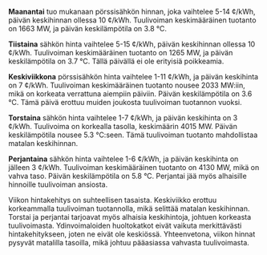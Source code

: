 **Maanantai** tuo mukanaan pörssisähkön hinnan, joka vaihtelee 5-14 ¢/kWh, päivän keskihinnan ollessa 10 ¢/kWh. Tuulivoiman keskimääräinen tuotanto on 1663 MW, ja päivän keskilämpötila on 3.8 °C.

**Tiistaina** sähkön hinta vaihtelee 5-15 ¢/kWh, päivän keskihinnan ollessa 10 ¢/kWh. Tuulivoiman keskimääräinen tuotanto on 1265 MW, ja päivän keskilämpötila on 3.7 °C. Tällä päivällä ei ole erityisiä poikkeamia.

**Keskiviikkona** pörssisähkön hinta vaihtelee 1-11 ¢/kWh, ja päivän keskihinta on 7 ¢/kWh. Tuulivoiman keskimääräinen tuotanto nousee 2033 MW:iin, mikä on korkeata verrattuna aiempiin päiviin. Päivän keskilämpötila on 3.6 °C. Tämä päivä erottuu muiden joukosta tuulivoiman tuotannon vuoksi.

**Torstaina** sähkön hinta vaihtelee 1-7 ¢/kWh, ja päivän keskihinta on 3 ¢/kWh. Tuulivoima on korkealla tasolla, keskimäärin 4015 MW. Päivän keskilämpötila nousee 5.3 °C:seen. Tämä tuulivoiman tuotanto mahdollistaa matalan keskihinnan.

**Perjantaina** sähkön hinta vaihtelee 1-6 ¢/kWh, ja päivän keskihinta on jälleen 3 ¢/kWh. Tuulivoiman keskimääräinen tuotanto on 4130 MW, mikä on vahva taso. Päivän keskilämpötila on 5.8 °C. Perjantai jää myös alhaisille hinnoille tuulivoiman ansiosta.

Viikon hintakehitys on suhteellisen tasaista. Keskiviikko erottuu korkeammalla tuulivoiman tuotannolla, mikä selittää matalan keskihinnan. Torstai ja perjantai tarjoavat myös alhaisia keskihintoja, johtuen korkeasta tuulivoimasta. Ydinvoimaloiden huoltokatkot eivät vaikuta merkittävästi hintakehitykseen, joten ne eivät ole keskiössä. Yhteenvetona, viikon hinnat pysyvät matalilla tasoilla, mikä johtuu pääasiassa vahvasta tuulivoimasta.